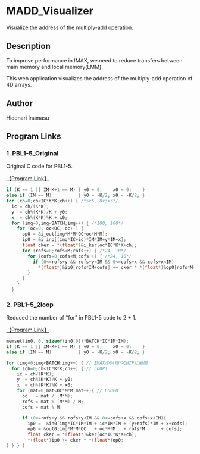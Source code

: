 # MADD_Visualizer

Visualize the address of the multiply-add operation.

## Description

To improve performance in IMAX, we need to reduce transfers between main memory and local memory(LMM).

This web application visualizes the address of the multiply-add operation of 4D arrays.

## Author

Hidenari Inamasu

## Program Links

### 1. PBL1-5_Original

Original C code for PBL1-5.

[【Program Link】](pbl1_5_original.html)

```c
if (K == 1 || IM-K+1 == M) { y0 = 0;    x0 = 0;    }
else if (IM == M)          { y0 = -K/2; x0 = -K/2; }
for (ch=0;ch<IC*K*K;ch++) { /*5x5, 8x3x3*/
  ic = ch/(K*K);
  y  = ch%(K*K)/K + y0;
  x  = ch%(K*K)%K + x0;
  for (img=0;img<BATCH;img++) { /*100, 100*/
    for (oc=0; oc<OC; oc++) {
      op0 = &i_out[img*M*M*OC+oc*M*M];
      ip0 = &i_inp[(img*IC+ic)*IM*IM+y*IM+x];
      float cker = *(float*)&i_ker[oc*IC*K*K+ch];
      for (rofs=0;rofs<M;rofs++) { /*24, 10*/
        for (cofs=0;cofs<M;cofs++) { /*24, 10*/
          if (0<=rofs+y && rofs+y<IM && 0<=cofs+x && cofs+x<IM)
            *(float*)&ip0[rofs*IM+cofs] += cker * *(float*)&op0[rofs*M+cofs];
        }
      }
    }
  }
```

### 2. PBL1-5_2loop

Reduced the number of "for" in PBL1-5 code to 2 + 1.

[【Program Link】](pbl1_5_2loop.html)

```c
memset(in0, 0, sizeof(in0[0])*BATCH*IC*IM*IM);
if (K == 1 || IM-K+1 == M) { y0 = 0;    x0 = 0;    }
else if (IM == M)          { y0 = -K/2; x0 = -K/2; }

for (img=0;img<BATCH;img++) { // IMAXの64段やCHIPに展開
  for (ch=0;ch<IC*K*K;ch++) { // LOOP1
    ic = ch/(K*K);
    y  = ch%(K*K)/K + y0;
    x  = ch%(K*K)%K + x0;
    for (mat=0;mat<OC*M*M;mat++){ // LOOP0
      oc   = mat / (M*M);
      rofs = mat % (M*M) / M;
      cofs = mat % M;

      if (0<=rofs+y && rofs+y<IM && 0<=cofs+x && cofs+x<IM){
        ip0 =  &in0[img*IC*IM*IM + ic*IM*IM + (y+rofs)*IM + x+cofs];
        op0 = &out0[img*M*M*OC   + oc*M*M   + rofs*M      + cofs];
        float cker = *(float*)&ker[oc*IC*K*K+ch];
        *(float*)ip0 += cker * *(float*)op0;
} } } }
```
